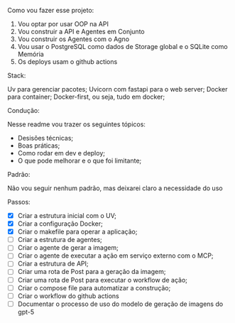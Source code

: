 Como vou fazer esse projeto:

1) Vou optar por usar OOP na API
2) Vou construir a API e Agentes em Conjunto
3) Vou construir os Agentes com o Agno
4) Vou usar o PostgreSQL como dados de Storage global e o SQLite como Memória
5) Os deploys usam o github actions

Stack:

Uv para gerenciar pacotes;
Uvicorn com fastapi para o web server;
Docker para container;
Docker-first, ou seja, tudo em docker;

Condução:

Nesse readme vou trazer os seguintes tópicos:
  - Desisões técnicas;
  - Boas práticas;
  - Como rodar em dev e deploy;
  - O que pode melhorar e o que foi limitante;

Padrão:

Não vou seguir nenhum padrão, mas deixarei claro a necessidade do uso

Passos:

- [X] Criar a estrutura inicial com o UV;
- [X] Criar a configuração Docker;
- [X] Criar o makefile para operar a aplicação;
- [ ] Criar a estrutura de agentes;
- [ ] Criar o agente de gerar a imagem;
- [ ] Criar o agente de executar a ação em serviço externo com o MCP;
- [ ] Criar a estrutura de API;
- [ ] Criar uma rota de Post para a geração da imagem;
- [ ] Criar uma rota de Post para executar o workflow de ação;
- [ ] Criar o compose file para automatizar a construção;
- [ ] Criar o workflow do github actions
- [ ] Documentar o processo de uso do modelo de geração de imagens do gpt-5